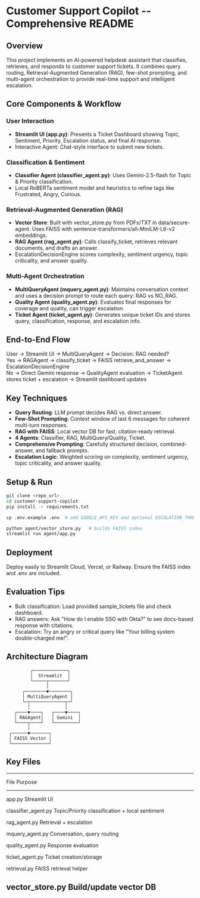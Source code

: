 # Customer Support Copilot -- Comprehensive README

## Overview

This project implements an AI-powered helpdesk assistant that
classifies, retrieves, and responds to customer support tickets. It
combines query routing, Retrieval-Augmented Generation (RAG), few-shot
prompting, and multi-agent orchestration to provide real-time support
and intelligent escalation.

## Core Components & Workflow

### User Interaction

-   **Streamlit UI (app.py)**: Presents a Ticket Dashboard showing
    Topic, Sentiment, Priority, Escalation status, and final AI
    response.
-   Interactive Agent: Chat-style interface to submit new tickets.

### Classification & Sentiment

-   **Classifier Agent (classifier_agent.py)**: Uses Gemini-2.5-flash
    for Topic & Priority classification.
-   Local RoBERTa sentiment model and heuristics to refine tags like
    Frustrated, Angry, Curious.

### Retrieval-Augmented Generation (RAG)

-   **Vector Store**: Built with vector_store.py from PDFs/TXT in
    data/secure-agent. Uses FAISS with
    sentence-transformers/all-MiniLM-L6-v2 embeddings.
-   **RAG Agent (rag_agent.py)**: Calls classify_ticket, retrieves
    relevant documents, and drafts an answer.
-   EscalationDecisionEngine scores complexity, sentiment urgency, topic
    criticality, and answer quality.

### Multi-Agent Orchestration

-   **MultiQueryAgent (mquery_agent.py)**: Maintains conversation
    context and uses a decision prompt to route each query: RAG vs
    NO_RAG.
-   **Quality Agent (quality_agent.py)**: Evaluates final responses for
    coverage and quality, can trigger escalation.
-   **Ticket Agent (ticket_agent.py)**: Generates unique ticket IDs and
    stores query, classification, response, and escalation info.

## End-to-End Flow

User → Streamlit UI → MultiQueryAgent → Decision: RAG needed?\
Yes → RAGAgent → classify_ticket → FAISS retrieve_and_answer →
EscalationDecisionEngine\
No → Direct Gemini response → QualityAgent evaluation → TicketAgent
stores ticket + escalation → Streamlit dashboard updates

## Key Techniques

-   **Query Routing**: LLM prompt decides RAG vs. direct answer.
-   **Few-Shot Prompting**: Context window of last 6 messages for
    coherent multi-turn responses.
-   **RAG with FAISS**: Local vector DB for fast, citation-ready
    retrieval.
-   **4 Agents**: Classifier, RAG, MultiQuery/Quality, Ticket.
-   **Comprehensive Prompting**: Carefully structured decision,
    combined-answer, and fallback prompts.
-   **Escalation Logic**: Weighted scoring on complexity, sentiment
    urgency, topic criticality, and answer quality.

## Setup & Run

``` bash
git clone <repo_url>
cd customer-support-copilot
pip install -r requirements.txt

cp .env.example .env  # add GOOGLE_API_KEY and optional ESCALATION_THRESHOLD

python agent/vector_store.py   # builds FAISS index
streamlit run agent/app.py
```

## Deployment

Deploy easily to Streamlit Cloud, Vercel, or Railway. Ensure the FAISS
index and .env are included.

## Evaluation Tips

-   Bulk classification: Load provided sample_tickets file and check
    dashboard.
-   RAG answers: Ask "How do I enable SSO with Okta?" to see docs-based
    response with citations.
-   Escalation: Try an angry or critical query like "Your billing system
    double-charged me!".

## Architecture Diagram

             ┌─────────────┐
             │  Streamlit  │
             └─────┬───────┘
                   │
          ┌────────▼────────┐
          │ MultiQueryAgent │
          └─┬─────────────┬─┘
            │             │
       ┌────▼────┐   ┌────▼────┐
       │ RAGAgent│   │ Gemini  │
       └────┬────┘   └─────────┘
            │
     ┌──────▼───────┐
     │ FAISS Vector │
     └──────────────┘

## Key Files

  -----------------------------------------------------------------------
  File                           Purpose
  ------------------------------ ----------------------------------------
  app.py                         Streamlit UI

  classifier_agent.py            Topic/Priority classification + local
                                 sentiment

  rag_agent.py                   Retrieval + escalation

  mquery_agent.py                Conversation, query routing

  quality_agent.py               Response evaluation

  ticket_agent.py                Ticket creation/storage

  retrieval.py                   FAISS retrieval helper

  vector_store.py                Build/update vector DB
  -----------------------------------------------------------------------
